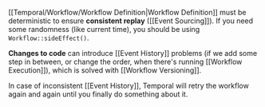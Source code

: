 [[Temporal/Workflow/Workflow Definition|Workflow Definition]]  must be deterministic to ensure **consistent replay** ([[Event Sourcing]]). If you need some randomness (like current time), you should be using `Workflow::sideEffect()`.

**Changes to code** can introduce [[Event History]] problems (if we add some step in between, or change the order, when there's running [[Workflow Execution]]), which is solved with [[Workflow Versioning]].

In case of inconsistent [[Event History]], Temporal will retry the workflow again and again until you finally do something about it.
